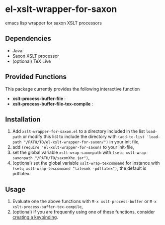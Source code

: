 # el-xslt-wrapper-for-saxon
emacs lisp wrapper for saxon XSLT processors

## Dependencies
- Java
- Saxon XSLT processor
- (optional) TeX Live

## Provided Functions
This package currently provides the following interactive function
- **xslt-process-buffer-file** :
- **xslt-process-buffer-file-tex-compile** : 

## Installation
1. Add `xslt-wrapper-for-saxon.el` to a directory included in the list `load-path` or modify this list to include the directory with
   `(add-to-list 'load-path "/PATH/TO/el-xslt-wrapper-for-saxon/")` in your init file,
2. add `(require 'el-xslt-wrapper-for-saxon)` to your init-file,
3. set the global variable `xslt-wrap-saxonpath` with `(setq xslt-wrap-saxonpath "/PATH/TO/saxonXhe.jar")`,
4. (optional) set the global variable `xslt-wrap-texcommand` for instance with `(setq xslt-wrap-texcommand "latexmk -pdflatex")`, the default is pdflatex.

## Usage
1. Evaluate one the above functions with `M-x xslt-process-buffer` or `M-x xslt-process-buffer-tex-compile`,
3. (optional) if you are frequently using one of these functions, consider [creating a keybinding](https://www.gnu.org/software/emacs/manual/html_node/elisp/Key-Binding-Commands.html).
